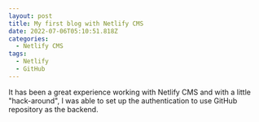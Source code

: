 ```yaml
---
layout: post
title: My first blog with Netlify CMS
date: 2022-07-06T05:10:51.818Z
categories:
  - Netlify CMS
tags:
  - Netlify
  - GitHub
---
```

It has been a great experience working with Netlify CMS and with a little "hack-around", I was able to set up the authentication to use GitHub repository as the backend.